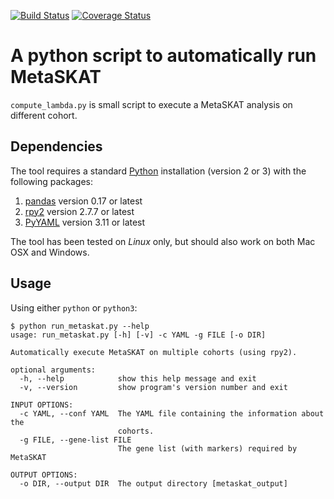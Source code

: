 [![Build Status](https://travis-ci.org/pgxcentre/metaskat_pipeline.svg?branch=master)](https://travis-ci.org/pgxcentre/metaskat_pipeline)
[![Coverage Status](https://coveralls.io/repos/github/pgxcentre/metaskat_pipeline/badge.svg?branch=master)](https://coveralls.io/github/pgxcentre/metaskat_pipeline?branch=master)


# A python script to automatically run MetaSKAT

`compute_lambda.py` is small script to execute a MetaSKAT analysis on different
cohort.


## Dependencies

The tool requires a standard [Python](http://python.org/) installation (version
2 or 3) with the following packages:

1. [pandas](http://pandas.pydata.org/) version 0.17 or latest
2. [rpy2](https://bitbucket.org/rpy2/) version 2.7.7 or latest
3. [PyYAML](http://pyyaml.org/) version 3.11 or latest

The tool has been tested on *Linux* only, but should also work on both Mac OSX
and Windows.


## Usage

Using either `python` or `python3`:

```console
$ python run_metaskat.py --help
usage: run_metaskat.py [-h] [-v] -c YAML -g FILE [-o DIR]

Automatically execute MetaSKAT on multiple cohorts (using rpy2).

optional arguments:
  -h, --help            show this help message and exit
  -v, --version         show program's version number and exit

INPUT OPTIONS:
  -c YAML, --conf YAML  The YAML file containing the information about the
                        cohorts.
  -g FILE, --gene-list FILE
                        The gene list (with markers) required by MetaSKAT

OUTPUT OPTIONS:
  -o DIR, --output DIR  The output directory [metaskat_output]
```

